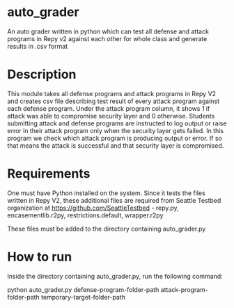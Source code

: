 auto_grader
===========

An auto grader written in python which can test all defense and attack programs in Repy v2 against each other for whole class and generate results in .csv format

Description
===========
This module takes all defense programs and attack programs in Repy V2 and creates csv file describing test result of every attack program against each defense program. Under the attack program column, it shows 1 if attack was able to compromise security layer and 0 otherwise. Students submitting attack and defense programs are instructed to log output or raise error in their attack program only when the security layer gets failed. In this program we check which attack program is producing output or error. If so that means the attack is successful and that security layer is compromised.

Requirements 
===========

One must have Python installed on the system. 
Since it tests the files written in Repy V2, these additional files are required from Seattle Testbed organization at https://github.com/SeattleTestbed -
repy.py, 
encasementlib.r2py, 
restrictions.default, 
wrapper.r2py

These files must be added to the directory containing auto_grader.py

How to run 
===========

Inside the directory containing auto_grader.py, run the following command:

python auto_grader.py defense-program-folder-path attack-program-folder-path temporary-target-folder-path



